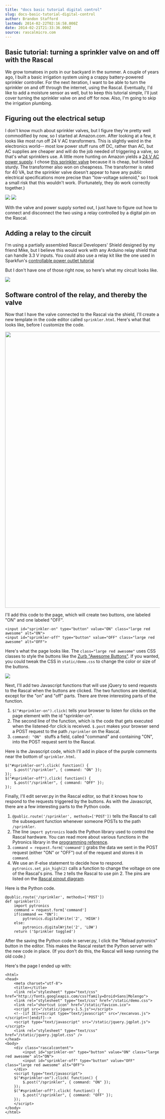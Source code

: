 ```yaml
---
title: "docs basic tutorial digital control"
slug: docs-basic-tutorial-digital-control
author: Brandon Stafford
lastmod: 2014-02-22T02:16:58.000Z
date: 2014-02-21T21:33:36.000Z
source: rascalmicro.com
---
```

## Basic tutorial: turning a sprinkler valve on and off with the Rascal ##

We grow tomatoes in pots in our backyard in the summer. A couple of years ago, I built a basic irrigation system using a crappy battery-powered sprinkler controller. For the next iteration, I want to be able to turn the sprinkler on and off through the internet, using the Rascal. Eventually, I'd like to add a moisture sensor as well, but to keep this tutorial simple, I'll just cover turning the sprinkler valve on and off for now. Also, I'm going to skip the irrigation plumbing.

## Figuring out the electrical setup ##

I don't know much about sprinkler valves, but I figure they're pretty well commodified by now, so I started at Amazon.com. After looking at a few, it looks like most run off 24 V AC transformers. This is slightly weird in the electronics world-- most low power stuff runs off DC, rather than AC, but AC supplies are cheaper and will do the job needed of triggering a valve, so that's what sprinklers use. A little more hunting on Amazon yields a [24 V AC power supply][2]. I chose [this sprinkler valve][1] because it is cheap, but looked sturdy. The transformer also won on cheapness. The transformer is rated for 40 VA, but the sprinkler valve doesn't appear to have any public electrical specifications more precise than "low-voltage solenoid," so I took a small risk that this wouldn't work. (Fortunately, they do work correctly together.)
<div class="row">
    <img class="span5" src="/img/sprinkler-valve.jpg">
    <img class="span5" src="/img/24-v-ac-transformer.jpg">
</div>

With the valve and power supply sorted out, I just have to figure out how to connect and disconnect the two using a relay controlled by a digital pin on the Rascal.

## Adding a relay to the circuit ##

I'm using a partially assembled Rascal Developers' Shield designed by my friend Mike, but I believe this would work with any Arduino relay shield that can handle 3.3 V inputs. You could also use a relay kit like the one used in Sparkfun's [controllable power outlet tutorial][3]

But I don't have one of those right now, so here's what my circuit looks like.

<img class="span12" src="/img/sprinkler-circuit.jpg">

## Software control of the relay, and thereby the valve ##

Now that I have the valve connected to the Rascal via the shield, I'll create a new template in the code editor called <code>sprinkler.html</code>. Here's what that looks like, before I customize the code.

<img class="span12" src="/img/sprinkler-template-screenshot.png" width="900px">

I'll add this code to the page, which will create two buttons, one labeled "ON" and one labeled "OFF".

```language-markup
<input id="sprinkler-on" type="button" value="ON" class="large red awesome" alt="ON">
<input id="sprinkler-off" type="button" value="OFF" class="large red awesome" alt="OFF">
```

Here's what the page looks like. The `class="large red awesome"` uses CSS classes to style the buttons like the [Zurb "Awesome Buttons"][7]. If you wanted, you could tweak the CSS in `static/demo.css` to change the color or size of the buttons.

<img class="span12" src="/img/sprinkler-control-screenshot.png">

Next, I'll add two Javascript functions that will use jQuery to send requests to the Rascal when the buttons are clicked. The two functions are identical, except for the "on" and "off" parts. There are three interesting parts of the function.

1. `$("#sprinkler-on").click(` tells your browser to listen for clicks on the page element with the id "sprinkler-on".
2. The second line of the function, which is the code that gets executed when the listened-for click is received. `$.post` makes your browser send a POST request to the path `/sprinkler` on the Rascal.
3. `command: "ON" ` stuffs a field, called "command" and containing "ON", into the POST request sent to the Rascal.

Here is the Javascript code, which I'll add in place of the purple comments near the bottom of `sprinkler.html`.

```language-javascript
$("#sprinkler-on").click( function() {
    $.post("/sprinkler", { command: "ON" });
});
$("#sprinkler-off").click( function() {
    $.post("/sprinkler", { command: "OFF" });
});
```

Finally, I'll edit server.py in the Rascal editor, so that it knows how to respond to the requests triggered by the buttons. As with the Javascript, there are a few interesting parts to the Python code.

1. `@public.route('/sprinkler', methods=['POST'])` tells the Rascal to call the subsequent function whenever someone POSTs to the path `/sprinkler`.
2. The line `import pytronics` loads the Python library used to control the Rascal hardware. You can read more about various functions in the Pytronics library in the [programming reference][5].
3. `command = request.form['command']` grabs the data we sent in the POST request (either "ON" or "OFF") out of the request and stores it in `command`.
4. We use an if-else statement to decide how to respond. `pytronics.set_pin_high(2)` calls a function to change the voltage on one of the Rascal's pins. The `2` tells the Rascal to use pin 2. The pins are listed on the [Rascal pinout diagram][6].

Here is the Python code.

```language-python
@public.route('/sprinkler', methods=['POST'])
def sprinkler():
    import pytronics
    command = request.form['command']
    if(command == "ON"):
        pytronics.digitalWrite('2', 'HIGH')
    else:
        pytronics.digitalWrite('2', 'LOW')
    return ('Sprinkler toggled')
```

After the saving the Python code in server.py, I click the "Reload pytronics" button in the editor. This makes the Rascal restart the Python server with the new code in place. (If you don't do this, the Rascal will keep running the old code.)

Here's the page I ended up with:

```language-markup
<html>
<head>
    <meta charset="utf-8">
    <title></title>
    <link rel="stylesheet" type="text/css" href="http://fonts.googleapis.com/css?family=Droid+Sans|Molengo">
    <link rel="stylesheet" type="text/css" href="/static/demo.css">
    <link rel="shortcut icon" href="/static/favicon.ico">
    <script src="/static/jquery-1.5.js"></script>
    <!--[if IE]><script type="text/javascript" src="/excanvas.js"></script><![endif]-->
    <script type="text/javascript" src="/static/jquery.jqplot.js"></script>
    <link rel="stylesheet" type="text/css" href="/static/jquery.jqplot.css" />
</head>
<body>
    <div class="rascalcontent">
        <input id="sprinkler-on" type="button" value="ON" class="large red awesome" alt="ON">
        <input id="sprinkler-off" type="button" value="OFF" class="large red awesome" alt="OFF">
    </div>
    <script type="text/javascript">
    $("#sprinkler-on").click( function() {
        $.post("/sprinkler", { command: "ON" });
    });
    $("#sprinkler-off").click( function() {
        $.post("/sprinkler", { command: "OFF" });
    });
    </script>
</body>
</html>
```

[1]: http://www.amazon.com/Orbit-57100-4-Inch-Threaded-Sprinkler/dp/B00004S1V2/
[2]: http://www.amazon.com/Class-II-Transformer-Approved-MGT-2440/dp/B004VMVDTA/
[3]: http://www.sparkfun.com/tutorials/119
[5]: /docs/rascal-api.html
[6]: /docs/pinout.html
[7]: http://www.zurb.com/blog_uploads/0000/0617/buttons-03.html